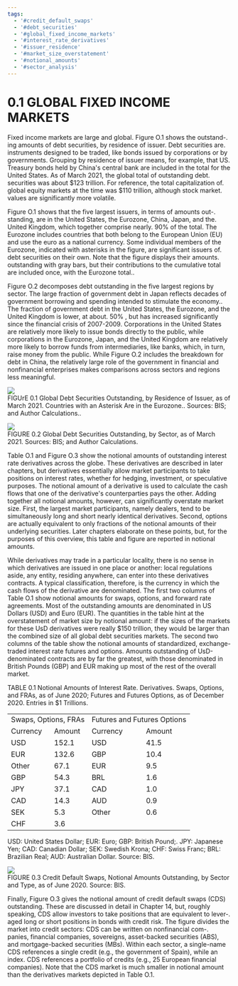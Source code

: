 ```yaml
---
tags:
  - '#credit_default_swaps'
  - '#debt_securities'
  - '#global_fixed_income_markets'
  - '#interest_rate_derivatives'
  - '#issuer_residence'
  - '#market_size_overstatement'
  - '#notional_amounts'
  - '#sector_analysis'
---
```

# 0.1 GLOBAL FIXED INCOME MARKETS  

Fixed income markets are large and global. Figure O.1 shows the outstand-. ing amounts of debt securities, by residence of issuer. Debt securities are. instruments designed to be traded, like bonds issued by corporations or by governments. Grouping by residence of issuer means, for example, that US. Treasury bonds held by China's central bank are included in the total for the United States. As of March 2021, the global total of outstanding debt. securities was about $\$123$ trillion. For reference, the total capitalization of. global equity markets at the time was $\$110$ trillion, although stock market. values are significantly more volatile.  

Figure O.1 shows that the five largest issuers, in terms of amounts out-. standing, are in the United States, the Eurozone, China, Japan, and the. United Kingdom, which together comprise nearly. $90\%$ of the total. The Eurozone includes countries that both belong to the European Union (EU) and use the euro as a national currency. Some individual members of the Eurozone, indicated with asterisks in the figure, are significant issuers of. debt securities on their own. Note that the figure displays their amounts. outstanding with gray bars, but their contributions to the cumulative total are included once, with the Eurozone total..  

Figure O.2 decomposes debt outstanding in the five largest regions by sector. The large fraction of government debt in Japan reflects decades of government borrowing and spending intended to stimulate the economy.. The fraction of government debt in the United States, the Eurozone, and the United Kingdom is lower, at about. $50\%$ , but has increased significantly since the financial crisis of 2007-2009. Corporations in the United States are relatively more likely to issue bonds directly to the public, while corporations in the Eurozone, Japan, and the United Kingdom are relatively more likely to borrow funds from intermediaries, like banks, which, in turn, raise money from the public. While Figure O.2 includes the breakdown for debt in China, the relatively large role of the government in financial and nonfinancial enterprises makes comparisons across sectors and regions less meaningful.  

![](images/576323b781695c0caa1d035fbacbbc955a432c6811f50f85c0d5c9b8868c58a6.jpg)  
FIGUrE 0.1 Global Debt Securities Outstanding, by Residence of Issuer, as of March 2021. Countries with an Asterisk Are in the Eurozone.. Sources: BIS; and Author Calculations..  

![](images/c8996425155122d6f922131813c0d03d3958fd6108f7aa3fc83e01bb150797a1.jpg)  
FIGURE 0.2 Global Debt Securities Outstanding, by Sector, as of March 2021. Sources: BIS; and Author Calculations.  

Table O.1 and Figure O.3 show the notional amounts of outstanding interest rate derivatives across the globe. These derivatives are described in later chapters, but derivatives essentially allow market participants to take positions on interest rates, whether for hedging, investment, or speculative purposes. The notional amount of a derivative is used to calculate the cash flows that one of the derivative's counterparties pays the other. Adding together all notional amounts, however, can significantly overstate market size. First, the largest market participants, namely dealers, tend to be simultaneously long and short nearly identical derivatives. Second, options are actually equivalent to only fractions of the notional amounts of their underlying securities. Later chapters elaborate on these points, but, for the purposes of this overview, this table and figure are reported in notional amounts.  

While derivatives may trade in a particular locality, there is no sense in which derivatives are issued in one place or another: local regulations aside, any entity, residing anywhere, can enter into these derivatives contracts. A typical classification, therefore, is the currency in which the cash flows of the derivative are denominated. The first two columns of Table O.1 show notional amounts for swaps, options, and forward rate agreements. Most of the outstanding amounts are denominated in US Dollars (USD) and Euro (EUR). The quantities in the table hint at the overstatement of market size by notional amount: if the sizes of the markets for these UsD derivatives were really $\$150$ trillion, they would be larger than the combined size of all global debt securities markets. The second two columns of the table show the notional amounts of standardized, exchange-traded interest rate futures and options. Amounts outstanding of UsD-denominated contracts are by far the greatest, with those denominated in British Pounds (GBP) and EUR making up most of the rest of the overall market.  

TABLE 0.1 Notional Amounts of Interest Rate. Derivatives. Swaps, Options, and FRAs, as of June 2020; Futures and Futures Options, as of December 2020. Entries in $\$1$ Trillions.   


<html><body><table><tr><td colspan="2">Swaps, Options, FRAs</td><td colspan="2">Futures and Futures Options</td></tr><tr><td>Currency</td><td>Amount</td><td>Currency</td><td>Amount</td></tr><tr><td>USD</td><td>152.1</td><td>USD</td><td>41.5</td></tr><tr><td>EUR</td><td>132.6</td><td>GBP</td><td>10.4</td></tr><tr><td>Other</td><td>67.1</td><td>EUR</td><td>9.5</td></tr><tr><td>GBP</td><td>54.3</td><td>BRL</td><td>1.6</td></tr><tr><td>JPY</td><td>37.1</td><td>CAD</td><td>1.0</td></tr><tr><td>CAD</td><td>14.3</td><td>AUD</td><td>0.9</td></tr><tr><td>SEK</td><td>5.3</td><td>Other</td><td>0.6</td></tr><tr><td>CHF</td><td>3.6</td><td></td><td></td></tr></table></body></html>

USD: United States Dollar; EUR: Euro; GBP: British Pound;. JPY: Japanese Yen; CAD: Canadian Dollar; SEK: Swedish Krona; CHF: Swiss Franc; BRL: Brazilian Real; AUD: Australian Dollar. Source: BIS.  

![](images/eb0bf0f85bb8222052064dfc13771ccc3058def768f0a7d502848e234768f737.jpg)  
FIGURE 0.3  Credit Default Swaps, Notional Amounts Outstanding, by Sector and Type, as of June 2020. Source: BIS.  

Finally, Figure O.3 gives the notional amount of credit default swaps (CDS) outstanding. These are discussed in detail in Chapter 14, but, roughly speaking, CDS allow investors to take positions that are equivalent to lever-. aged long or short positions in bonds with credit risk. The figure divides the market into credit sectors: CDS can be written on nonfinancial com-. panies, financial companies, sovereigns, asset-backed securities (ABS), and mortgage-backed securities (MBs). Within each sector, a single-name CDS references a single credit (e.g., the government of Spain), while an index. CDS references a portfolio of credits (e.g., 25 European financial companies). Note that the CDS market is much smaller in notional amount than the derivatives markets depicted in Table O.1.  
